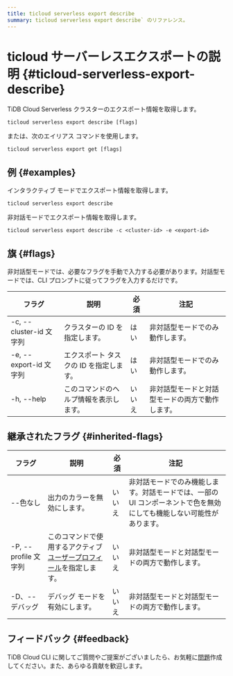 ```yaml
---
title: ticloud serverless export describe
summary: ticloud serverless export describe` のリファレンス。
---
```


# ticloud サーバーレスエクスポートの説明 {#ticloud-serverless-export-describe}

TiDB Cloud Serverless クラスターのエクスポート情報を取得します。

```shell
ticloud serverless export describe [flags]
```

または、次のエイリアス コマンドを使用します。

```shell
ticloud serverless export get [flags]
```

## 例 {#examples}

インタラクティブ モードでエクスポート情報を取得します。

```shell
ticloud serverless export describe
```

非対話モードでエクスポート情報を取得します。

```shell
ticloud serverless export describe -c <cluster-id> -e <export-id>
```

## 旗 {#flags}

非対話型モードでは、必要なフラグを手動で入力する必要があります。対話型モードでは、CLI プロンプトに従ってフラグを入力するだけです。

| フラグ                  | 説明                     | 必須  | 注記                       |
| -------------------- | ---------------------- | --- | ------------------------ |
| -c, --cluster-id 文字列 | クラスターの ID を指定します。      | はい  | 非対話型モードでのみ動作します。         |
| -e, --export-id 文字列  | エクスポート タスクの ID を指定します。 | はい  | 非対話型モードでのみ動作します。         |
| -h, --help           | このコマンドのヘルプ情報を表示します。    | いいえ | 非対話型モードと対話型モードの両方で動作します。 |

## 継承されたフラグ {#inherited-flags}

| フラグ               | 説明                                                                             | 必須  | 注記                                                           |
| ----------------- | ------------------------------------------------------------------------------ | --- | ------------------------------------------------------------ |
| --色なし             | 出力のカラーを無効にします。                                                                 | いいえ | 非対話モードでのみ機能します。対話モードでは、一部の UI コンポーネントで色を無効にしても機能しない可能性があります。 |
| -P, --profile 文字列 | このコマンドで使用するアクティブ[ユーザープロフィール](/tidb-cloud/cli-reference.md#user-profile)を指定します。 | いいえ | 非対話型モードと対話型モードの両方で動作します。                                     |
| -D、--デバッグ         | デバッグ モードを有効にします。                                                               | いいえ | 非対話型モードと対話型モードの両方で動作します。                                     |

## フィードバック {#feedback}

TiDB Cloud CLI に関してご質問やご提案がございましたら、お気軽に[問題](https://github.com/tidbcloud/tidbcloud-cli/issues/new/choose)作成してください。また、あらゆる貢献を歓迎します。
